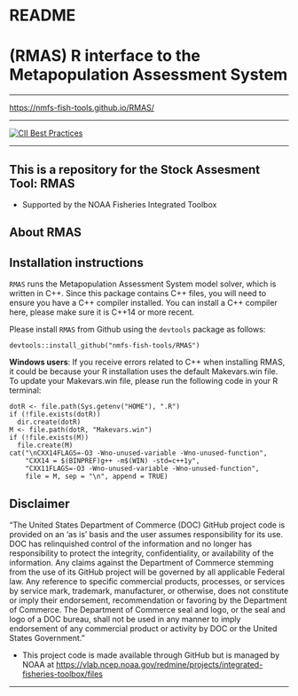 # README

# (RMAS) R interface to the Metapopulation Assessment System

**************

https://nmfs-fish-tools.github.io/RMAS/

**************


[![CII Best Practices](https://bestpractices.coreinfrastructure.org/projects/2787/badge)](https://bestpractices.coreinfrastructure.org/projects/2787)

**************

## This is a repository for the Stock Assesment Tool: RMAS
- Supported by the NOAA Fisheries Integrated Toolbox

## About RMAS

## Installation instructions
`RMAS` runs the Metapopulation Assessment System model solver, which is written in C++. Since this package contains C++ files, you will need to ensure you have a C++ compiler installed. You can install a C++ compiler here, please make sure it is C++14 or more recent.

Please install `RMAS` from Github using the `devtools` package as follows:
```
devtools::install_github("nmfs-fish-tools/RMAS")
```

**Windows users**: If you receive errors related to C++ when installing RMAS, it could be because your R installation uses the default Makevars.win file. To update your Makevars.win file, please run the following code in your R terminal:

```
dotR <- file.path(Sys.getenv("HOME"), ".R")
if (!file.exists(dotR)) 
  dir.create(dotR)
M <- file.path(dotR, "Makevars.win")
if (!file.exists(M)) 
  file.create(M)
cat("\nCXX14FLAGS=-O3 -Wno-unused-variable -Wno-unused-function",
    "CXX14 = $(BINPREF)g++ -m$(WIN) -std=c++1y",
    "CXX11FLAGS=-O3 -Wno-unused-variable -Wno-unused-function",
    file = M, sep = "\n", append = TRUE)
```

## Disclaimer

“The United States Department of Commerce (DOC) GitHub project code is provided on an ‘as is’ basis and the user assumes responsibility for its use. DOC has relinquished control of the information and no longer has responsibility to protect the integrity, confidentiality, or availability of the information. Any claims against the Department of Commerce stemming from the use of its GitHub project will be governed by all applicable Federal law. Any reference to specific commercial products, processes, or services by service mark, trademark, manufacturer, or otherwise, does not constitute or imply their endorsement, recommendation or favoring by the Department of Commerce. The Department of Commerce seal and logo, or the seal and logo of a DOC bureau, shall not be used in any manner to imply endorsement of any commercial product or activity by DOC or the United States Government.”

- This project code is made available through GitHub but is managed by NOAA at
 https://vlab.ncep.noaa.gov/redmine/projects/integrated-fisheries-toolbox/files

***** *******
